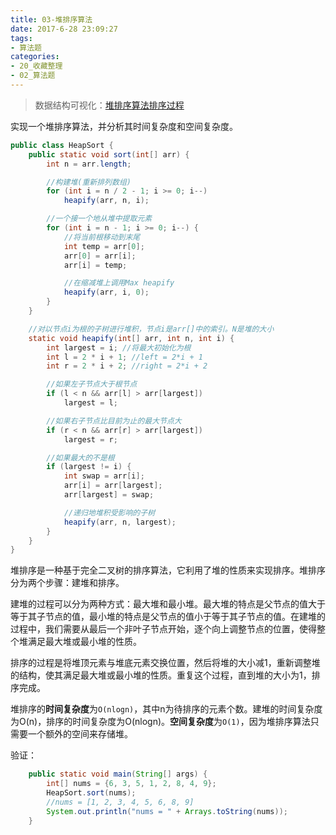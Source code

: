```yaml
---
title: 03-堆排序算法
date: 2017-6-28 23:09:27
tags:
- 算法题
categories: 
- 20_收藏整理
- 02_算法题
---
```


> 数据结构可视化：[堆排序算法排序过程](https://www.cs.usfca.edu/~galles/visualization/HeapSort.html)

实现一个堆排序算法，并分析其时间复杂度和空间复杂度。

```java
public class HeapSort {
    public static void sort(int[] arr) {
        int n = arr.length;

        //构建堆(重新排列数组)
        for (int i = n / 2 - 1; i >= 0; i--)
            heapify(arr, n, i);

        //一个接一个地从堆中提取元素
        for (int i = n - 1; i >= 0; i--) {
            //将当前根移动到末尾
            int temp = arr[0];
            arr[0] = arr[i];
            arr[i] = temp;

            //在缩减堆上调用Max heapify
            heapify(arr, i, 0);
        }
    }

    //对以节点i为根的子树进行堆积，节点i是arr[]中的索引。N是堆的大小
    static void heapify(int[] arr, int n, int i) {
        int largest = i; //将最大初始化为根
        int l = 2 * i + 1; //left = 2*i + 1
        int r = 2 * i + 2; //right = 2*i + 2

        //如果左子节点大于根节点
        if (l < n && arr[l] > arr[largest])
            largest = l;

        //如果右子节点比目前为止的最大节点大
        if (r < n && arr[r] > arr[largest])
            largest = r;

        //如果最大的不是根
        if (largest != i) {
            int swap = arr[i];
            arr[i] = arr[largest];
            arr[largest] = swap;

            //递归地堆积受影响的子树
            heapify(arr, n, largest);
        }
    }
}
```

堆排序是一种基于完全二叉树的排序算法，它利用了堆的性质来实现排序。堆排序分为两个步骤：建堆和排序。

建堆的过程可以分为两种方式：最大堆和最小堆。最大堆的特点是父节点的值大于等于其子节点的值，最小堆的特点是父节点的值小于等于其子节点的值。在建堆的过程中，我们需要从最后一个非叶子节点开始，逐个向上调整节点的位置，使得整个堆满足最大堆或最小堆的性质。

排序的过程是将堆顶元素与堆底元素交换位置，然后将堆的大小减1，重新调整堆的结构，使其满足最大堆或最小堆的性质。重复这个过程，直到堆的大小为1，排序完成。

堆排序的**时间复杂度**为`O(nlogn)`，其中n为待排序的元素个数。建堆的时间复杂度为O(n)，排序的时间复杂度为O(nlogn)。**空间复杂度**为`O(1)`，因为堆排序算法只需要一个额外的空间来存储堆。

验证：

```java
    public static void main(String[] args) {
        int[] nums = {6, 3, 5, 1, 2, 8, 4, 9};
        HeapSort.sort(nums);
        //nums = [1, 2, 3, 4, 5, 6, 8, 9]
        System.out.println("nums = " + Arrays.toString(nums));
    }
```

